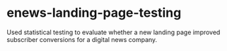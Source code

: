 # enews-landing-page-testing
Used statistical testing to evaluate whether a new landing page improved subscriber conversions for a digital news company.
